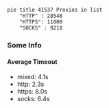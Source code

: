 
```mermaid
pie title 41537 Proxies in list
    "HTTP" : 28548
    "HTTPS": 11000
    "SOCKS" : 9218
```

### Some Info
#### Average Timeout

- mixed: 4.1s
- http: 2.3s
- https: 8.0s
- socks: 6.4s